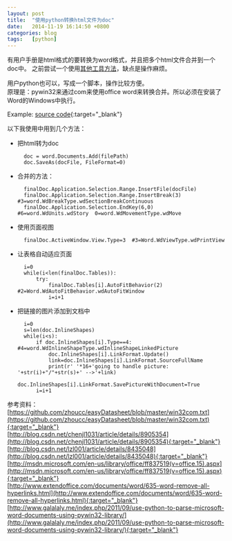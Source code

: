 ```yaml
---
layout: post
title:  "使用python转换html文件为doc"
date:   2014-11-19 16:14:50 +0800
categories: blog
tags:   [python]
---
```

有用户手册是html格式的要转换为word格式，并且把多个html文件合并到一个doc中。
之前尝试一个使用[其他工具方法](/blog/2013/05/31/htmls-2-doc.html)，缺点是操作麻烦。

用户python也可以，写成一个脚本，操作比较方便。      
原理是：pywin32来通过com来使用office word来转换合并。所以必须在安装了Word的Windows中执行。           

Example: [source code](https://github.com/snowyxx/MyTest/blob/master/htmlToDoc.py){:target="_blank"}

以下我使用中用到几个方法：

+ 把html转为doc

        doc = word.Documents.Add(filePath)
        doc.SaveAs(docFile, FileFormat=0)

+ 合并的方法：

        finalDoc.Application.Selection.Range.InsertFile(docFile)
        finalDoc.Application.Selection.Range.InsertBreak(3) #3=word.WdBreakType.wdSectionBreakContinuous
        finalDoc.Application.Selection.EndKey(6,0)  #6=word.WdUnits.wdStory  0=word.WdMovementType.wdMove 

+ 使用页面视图

        finalDoc.ActiveWindow.View.Type=3  #3=Word.WdViewType.wdPrintView

+ 让表格自动适应页面

        i=0
        while(i<len(finalDoc.Tables)):
            try:
                finalDoc.Tables[i].AutoFitBehavior(2) #2=Word.WdAutoFitBehavior.wdAutoFitWindow
                i=i+1

+ 把链接的图片添加到文档中

        i=0
        s=len(doc.InlineShapes)
        while(i<s):
            if doc.InlineShapes[i].Type==4: #4=word.WdInlineShapeType.wdInlineShapeLinkedPicture
                doc.InlineShapes[i].LinkFormat.Update()
                link=doc.InlineShapes[i].LinkFormat.SourceFullName
                print(r' '*16+'going to handle picture: '+str(i)+"/"+str(s)+' -->'+link)
                doc.InlineShapes[i].LinkFormat.SavePictureWithDocument=True
            i=i+1

参考资料：               
[https://github.com/zhoucc/easyDatasheet/blob/master/win32com.txt](https://github.com/zhoucc/easyDatasheet/blob/master/win32com.txt){:target="_blank"}      
[http://blog.csdn.net/chenjl1031/article/details/8905354](http://blog.csdn.net/chenjl1031/article/details/8905354){:target="_blank"}        
[http://blog.csdn.net/lzl001/article/details/8435048](http://blog.csdn.net/lzl001/article/details/8435048){:target="_blank"}        
[http://msdn.microsoft.com/en-us/library/office/ff837519(v=office.15).aspx](http://msdn.microsoft.com/en-us/library/office/ff837519(v=office.15).aspx){:target="_blank"}        
[http://www.extendoffice.com/documents/word/635-word-remove-all-hyperlinks.html](http://www.extendoffice.com/documents/word/635-word-remove-all-hyperlinks.html){:target="_blank"}      
[http://www.galalaly.me/index.php/2011/09/use-python-to-parse-microsoft-word-documents-using-pywin32-library/](http://www.galalaly.me/index.php/2011/09/use-python-to-parse-microsoft-word-documents-using-pywin32-library/){:target="_blank"}

